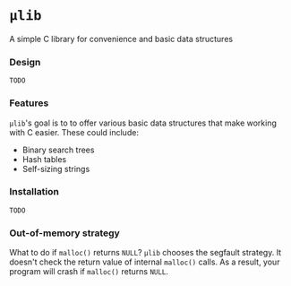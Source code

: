 # `µlib`

A simple C library for convenience and basic data structures

### Design

`TODO`

### Features

`µlib`'s goal is to to offer various basic data structures that make working
with C easier. These could include:

* Binary search trees
* Hash tables
* Self-sizing strings

### Installation

`TODO`

### Out-of-memory strategy

What to do if `malloc()` returns `NULL`? `µlib` chooses the segfault strategy.
It doesn't check the return value of internal `malloc()` calls. As a result,
your program will crash if `malloc()` returns `NULL`.
